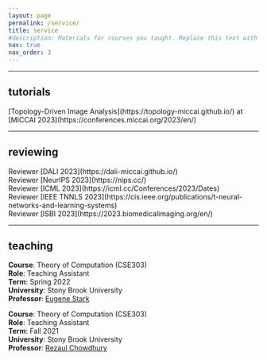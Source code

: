 ```yaml
---
layout: page
permalink: /service/
title: service
#description: Materials for courses you taught. Replace this text with your description.
nav: true
nav_order: 3
---
```

***
<h2>tutorials</h2>
[Topology-Driven Image Analysis](https://topology-miccai.github.io/) at [MICCAI 2023](https://conferences.miccai.org/2023/en/)<br>

***
<h2>reviewing</h2>
Reviewer [DALI 2023](https://dali-miccai.github.io/) <br>
Reviewer [NeurIPS 2023](https://nips.cc/) <br>
Reviewer [ICML 2023](https://icml.cc/Conferences/2023/Dates) <br>
Reviewer [IEEE TNNLS 2023](https://cis.ieee.org/publications/t-neural-networks-and-learning-systems) <br>
Reviewer [ISBI 2023](https://2023.biomedicalimaging.org/en/) <br>

***
<h2>teaching</h2>
<b>Course</b>: Theory of Computation (CSE303)<br>
<b>Role</b>: Teaching Assistant<br>
<b>Term</b>: Spring 2022<br>
<b>University</b>: Stony Brook University <br>
<b>Professor</b>:  <a href="http://bsd7.cs.sunysb.edu/~stark/">Eugene Stark</a> <br>

<b>Course</b>: Theory of Computation (CSE303)<br>
<b>Role</b>: Teaching Assistant<br>
<b>Term</b>: Fall 2021<br>
<b>University</b>: Stony Brook University <br>
<b>Professor</b>: <a href="https://www3.cs.stonybrook.edu/~rezaul/">Rezaul Chowdhury</a> <br>